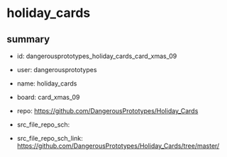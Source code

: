 # holiday_cards
 
## summary 
* id: dangerousprototypes_holiday_cards_card_xmas_09
* user: dangerousprototypes
* name: holiday_cards
* board: card_xmas_09
* repo: https://github.com/DangerousPrototypes/Holiday_Cards



* src_file_repo_sch: 
* src_file_repo_sch_link: https://github.com/DangerousPrototypes/Holiday_Cards/tree/master/




